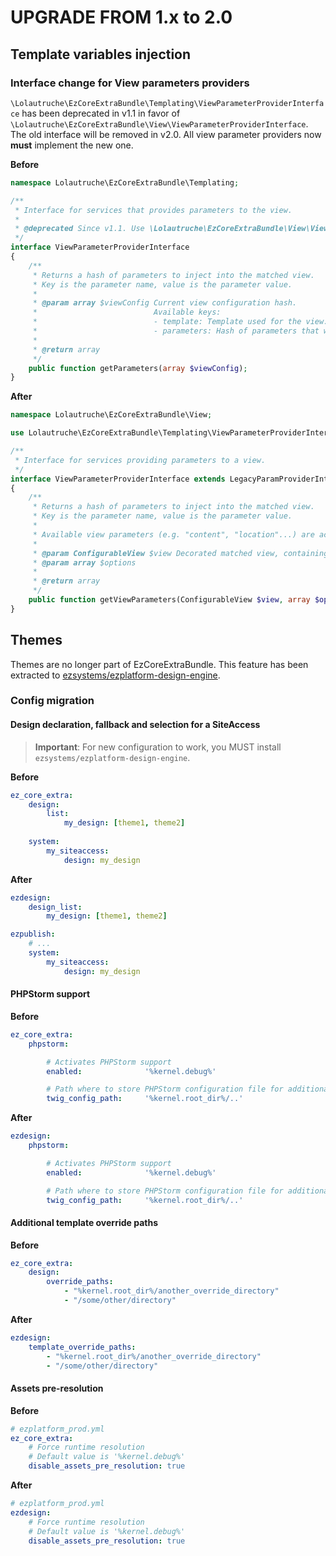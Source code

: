 # UPGRADE FROM 1.x to 2.0

## Template variables injection
### Interface change for View parameters providers

`\Lolautruche\EzCoreExtraBundle\Templating\ViewParameterProviderInterface` has been deprecated in v1.1 in favor of
`\Lolautruche\EzCoreExtraBundle\View\ViewParameterProviderInterface`.
The old interface will be removed in v2.0. All view parameter providers now **must** implement the new one.

**Before**
```php
namespace Lolautruche\EzCoreExtraBundle\Templating;

/**
 * Interface for services that provides parameters to the view.
 *
 * @deprecated Since v1.1. Use \Lolautruche\EzCoreExtraBundle\View\ViewParameterProviderInterface instead.
 */
interface ViewParameterProviderInterface
{
    /**
     * Returns a hash of parameters to inject into the matched view.
     * Key is the parameter name, value is the parameter value.
     *
     * @param array $viewConfig Current view configuration hash.
     *                          Available keys:
     *                          - template: Template used for the view.
     *                          - parameters: Hash of parameters that will be passed to the template.
     *
     * @return array
     */
    public function getParameters(array $viewConfig);
}
```

**After**
```php
namespace Lolautruche\EzCoreExtraBundle\View;

use Lolautruche\EzCoreExtraBundle\Templating\ViewParameterProviderInterface as LegacyParamProviderInterface;

/**
 * Interface for services providing parameters to a view.
 */
interface ViewParameterProviderInterface extends LegacyParamProviderInterface
{
    /**
     * Returns a hash of parameters to inject into the matched view.
     * Key is the parameter name, value is the parameter value.
     *
     * Available view parameters (e.g. "content", "location"...) are accessible from $view.
     *
     * @param ConfigurableView $view Decorated matched view, containing initial parameters.
     * @param array $options
     *
     * @return array
     */
    public function getViewParameters(ConfigurableView $view, array $options = []);
}
```

## Themes
Themes are no longer part of EzCoreExtraBundle. 
This feature has been extracted to [ezsystems/ezplatform-design-engine](https://github.com/ezsystems/ezplatform-design-engine).

### Config migration
#### Design declaration, fallback and selection for a SiteAccess

> **Important**: For new configuration to work, you MUST install `ezsystems/ezplatform-design-engine`.

**Before**
```yaml
ez_core_extra:
    design:
        list:
            my_design: [theme1, theme2]
            
    system:
        my_siteaccess:
            design: my_design
```

**After**
```yaml
ezdesign:
    design_list:
        my_design: [theme1, theme2]

ezpublish:
    # ...
    system:
        my_siteaccess:
            design: my_design
```

#### PHPStorm support
**Before**
```yaml
ez_core_extra:
    phpstorm:

        # Activates PHPStorm support
        enabled:              '%kernel.debug%'

        # Path where to store PHPStorm configuration file for additional Twig namespaces (ide-twig.json).
        twig_config_path:     '%kernel.root_dir%/..'
```

**After**
```yaml
ezdesign:
    phpstorm:

        # Activates PHPStorm support
        enabled:              '%kernel.debug%'

        # Path where to store PHPStorm configuration file for additional Twig namespaces (ide-twig.json).
        twig_config_path:     '%kernel.root_dir%/..'
```

#### Additional template override paths

**Before**
```yaml
ez_core_extra:
    design:
        override_paths:
            - "%kernel.root_dir%/another_override_directory"
            - "/some/other/directory"
```

**After**
```yaml
ezdesign:
    template_override_paths:
        - "%kernel.root_dir%/another_override_directory"
        - "/some/other/directory"
```

#### Assets pre-resolution
**Before**
```yaml
# ezplatform_prod.yml
ez_core_extra:
    # Force runtime resolution
    # Default value is '%kernel.debug%'
    disable_assets_pre_resolution: true
```

**After**
```yaml
# ezplatform_prod.yml
ezdesign:
    # Force runtime resolution
    # Default value is '%kernel.debug%'
    disable_assets_pre_resolution: true
```
